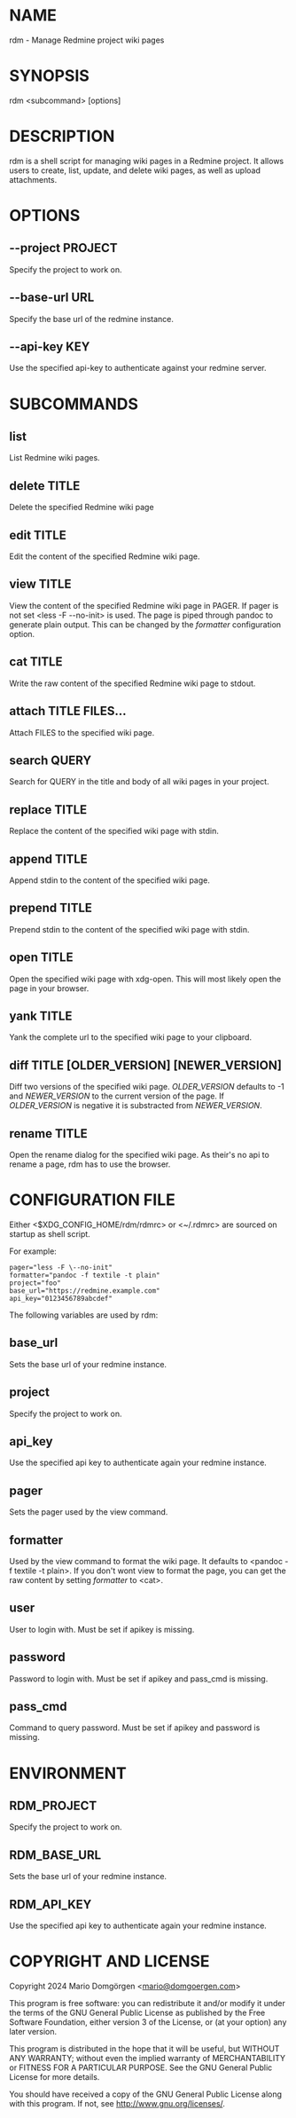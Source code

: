 # NAME

rdm - Manage Redmine project wiki pages

# SYNOPSIS

rdm \<subcommand\> [options]

# DESCRIPTION

rdm is a shell script for managing wiki pages in a Redmine project. It
allows users to create, list, update, and delete wiki pages, as well as
upload attachments.

# OPTIONS

## \--project PROJECT

Specify the project to work on.

## \--base-url URL

Specify the base url of the redmine instance.

## \--api-key KEY

Use the specified api-key to authenticate against your redmine server.

# SUBCOMMANDS

## list

List Redmine wiki pages.

## delete TITLE

Delete the specified Redmine wiki page

## edit TITLE

Edit the content of the specified Redmine wiki page.

## view TITLE

View the content of the specified Redmine wiki page in PAGER. If pager
is not set \<less -F \--no-init\> is used. The page is piped through
pandoc to generate plain output. This can be changed by the _formatter_
configuration option.

## cat TITLE

Write the raw content of the specified Redmine wiki page to stdout.

## attach TITLE FILES...

Attach FILES to the specified wiki page.

## search QUERY

Search for QUERY in the title and body of all wiki pages in your
project.

## replace TITLE

Replace the content of the specified wiki page with stdin.

## append TITLE

Append stdin to the content of the specified wiki page.

## prepend TITLE

Prepend stdin to the content of the specified wiki page with stdin.

## open TITLE

Open the specified wiki page with xdg-open. This will most likely open
the page in your browser.

## yank TITLE

Yank the complete url to the specified wiki page to your clipboard.

## diff TITLE [OLDER_VERSION] [NEWER_VERSION]

Diff two versions of the specified wiki page. _OLDER_VERSION_ defaults
to -1 and _NEWER_VERSION_ to the current version of the page. If
_OLDER_VERSION_ is negative it is substracted from _NEWER_VERSION_.

## rename TITLE

Open the rename dialog for the specified wiki page. As their's no api to
rename a page, rdm has to use the browser.

# CONFIGURATION FILE

Either \<\$XDG_CONFIG_HOME/rdm/rdmrc> or \<\~/.rdmrc\> are sourced on
startup as shell script.

For example:

    pager="less -F \--no-init"
    formatter="pandoc -f textile -t plain"
    project="foo"
    base_url="https://redmine.example.com"
    api_key="0123456789abcdef"

The following variables are used by rdm:

## base_url

Sets the base url of your redmine instance.

## project

Specify the project to work on.

## api_key

Use the specified api key to authenticate again your redmine instance.

## pager

Sets the pager used by the view command.

## formatter

Used by the view command to format the wiki page. It defaults to
\<pandoc -f textile -t plain\>. If you don't wont view to format the
page, you can get the raw content by setting _formatter_ to \<cat\>.

## user

User to login with. Must be set if apikey is missing.

## password

Password to login with. Must be set if apikey and pass_cmd is
missing.

## pass_cmd

Command to query password. Must be set if apikey and password is
missing.

# ENVIRONMENT

## RDM_PROJECT

Specify the project to work on.

## RDM_BASE_URL

Sets the base url of your redmine instance.

## RDM_API_KEY

Use the specified api key to authenticate again your redmine instance.

# COPYRIGHT AND LICENSE

Copyright 2024 Mario Domgörgen \<mario@domgoergen.com\>

This program is free software: you can redistribute it and/or modify
it under the terms of the GNU General Public License as published by
the Free Software Foundation, either version 3 of the License, or
(at your option) any later version.

This program is distributed in the hope that it will be useful,
but WITHOUT ANY WARRANTY; without even the implied warranty of
MERCHANTABILITY or FITNESS FOR A PARTICULAR PURPOSE.  See the
GNU General Public License for more details.

You should have received a copy of the GNU General Public License
along with this program.  If not, see <http://www.gnu.org/licenses/>.
